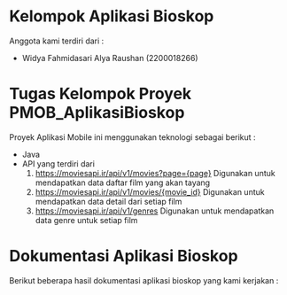 # Kelompok Aplikasi Bioskop
Anggota kami terdiri dari :
- Widya Fahmidasari Alya Raushan (2200018266)

# Tugas Kelompok Proyek PMOB_AplikasiBioskop
Proyek Aplikasi Mobile ini menggunakan teknologi sebagai berikut :
- Java
- API yang terdiri dari
  1. https://moviesapi.ir/api/v1/movies?page={page}
     Digunakan untuk mendapatkan data daftar film yang akan tayang
  2. https://moviesapi.ir/api/v1/movies/{movie_id}
     Digunakan untuk mendapatkan data detail dari setiap film
  3. https://moviesapi.ir/api/v1/genres
     Digunakan untuk mendapatkan data genre untuk setiap film

# Dokumentasi Aplikasi Bioskop
Berikut beberapa hasil dokumentasi aplikasi bioskop yang kami kerjakan :
